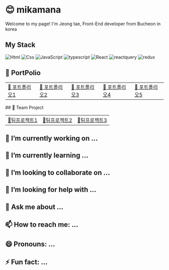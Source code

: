 # 😊 mikamana 
 Welcome to my page!
 I'm Jeong tae, Front-End developer from Bucheon in korea

 ## My Stack
 <img alt="Html" src ="https://img.shields.io/badge/HTML5-E34F26.svg?&style=for-the-badge&logo=HTML5&logoColor=white"/>  <img alt="Css" src ="https://img.shields.io/badge/CSS3-1572B6.svg?&style=for-the-badge&logo=CSS3&logoColor=white"/>  <img alt="JavaScript" src ="https://img.shields.io/badge/JavaScriipt-F7DF1E.svg?&style=for-the-badge&logo=JavaScript&logoColor=black"/>  <img alt="typescript" src ="https://img.shields.io/badge/typescript-3178C6.svg?&style=for-the-badge&logo=typescript&logoColor=black"/> <img alt="React" src ="https://img.shields.io/badge/react-61DAFB.svg?&style=for-the-badge&logo=React&logoColor=white"/>  <img alt="reactquery" src ="https://img.shields.io/badge/reactquery-FF4154.svg?&style=for-the-badge&logo=reactquery&logoColor=white"/>   <img alt="redux" src ="https://img.shields.io/badge/redux-764ABC.svg?&style=for-the-badge&logo=redux&logoColor=white"/>

 ## 📙 PortPolio
   <table>
      <tr></tr>
        <td>  <a href="http://qmfntmchl123.dothome.co.kr/portfolio/"> 📙 포트폴리오1 </a>  </td>
        <td>  <a href="http://qmfntmchl123.dothome.co.kr/portfolio/"> 📕 포트폴리오2 </a>  </td>
        <td>  <a href="http://qmfntmchl123.dothome.co.kr/portfolio/"> 📗 포트폴리오3 </a>  </td>
        <td>  <a href="http://qmfntmchl123.dothome.co.kr/portfolio/"> 📘 포트폴리오4 </a>  </td>
        <td>  <a href="http://qmfntmchl123.dothome.co.kr/portfolio/"> 📓 포트폴리오5 </a>  </td>
   </table>
 ## 🤝 Team Project
   <table>
       <tr></tr> 
         <td><a href="#"> 📙팀프로젝트1</a></td>
         <td><a href="#"> 📕팀프로젝트2</a></td>
         <td><a href="#"> 📗팀프로젝트3</a></td>
   </table>
   
 ## 🔭 I’m currently working on ...
 ## 🌱 I’m currently learning ...
 ## 👯 I’m looking to collaborate on ...
 ## 🤔 I’m looking for help with ...
 ## 💬 Ask me about ...
 ## 📫 How to reach me: ...
 ## 😄 Pronouns: ...
 ## ⚡ Fun fact: ...


